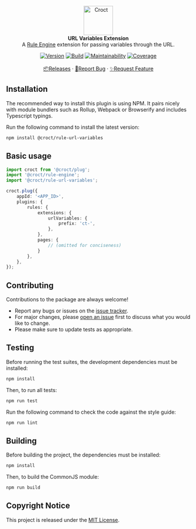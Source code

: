 <p align="center">
    <a href="https://croct.com">
        <img src="https://cdn.croct.io/brand/logo/repo-icon-green.svg" alt="Croct" height="80"/>
    </a>
    <br />
    <strong>URL Variables Extension</strong>
    <br />
    A <a href="https://github.com/croct-tech/plug-rule-engine-js">Rule Engine</a> extension for passing variables through the URL.
</p>
<p align="center">
    <a href="https://www.npmjs.com/package/@croct/rule-url-variables"><img alt="Version" src="https://img.shields.io/npm/v/@croct/rule-url-variables" /></a>
    <a href="https://github.com/croct-tech/rule-url-variables-js/actions?query=workflow%3AValidations"><img alt="Build" src="https://github.com/croct-tech/rule-url-variables-js/workflows/Validations/badge.svg" /></a>
    <a href="https://codeclimate.com/repos/5ec7c9285bf7ef01620091ed/maintainability"><img alt="Maintainability" src="https://api.codeclimate.com/v1/badges/64335c5cbe443d763dfa/maintainability" /></a>
    <a href="https://codeclimate.com/repos/5ec7c9285bf7ef01620091ed/test_coverage"><img alt="Coverage" src="https://api.codeclimate.com/v1/badges/64335c5cbe443d763dfa/test_coverage" /></a>
    <br />
    <br />
    <a href="https://github.com/croct-tech/rule-url-variables-js/releases">📦Releases</a>
    ·
    <a href="https://github.com/croct-tech/rule-url-variables-js/issues/new?labels=bug&template=bug-report.md">🐞Report Bug</a>
    ·
    <a href="https://github.com/croct-tech/rule-url-variables-js/issues/new?labels=enhancement&template=feature-request.md">✨Request Feature</a>
</p>

## Installation

The recommended way to install this plugin is using NPM. It pairs nicely with module bundlers such as Rollup, Webpack or Browserify and includes Typescript typings.

Run the following command to install the latest version:

```sh
npm install @croct/rule-url-variables
```

## Basic usage

```typescript
import croct from '@croct/plug';
import '@croct/rule-engine';
import '@croct/rule-url-variables';

croct.plug({
    appId: '<APP_ID>',
    plugins: {
        rules: {
            extensions: {
                urlVariables: {
                    prefix: 'ct-',
                },
            },
            pages: {
                // (omitted for conciseness)
            }
        },
    },
});
```

## Contributing
Contributions to the package are always welcome! 

- Report any bugs or issues on the [issue tracker](https://github.com/croct-tech/rule-url-variables-js/issues).
- For major changes, please [open an issue](https://github.com/croct-tech/rule-url-variables-js/issues) first to discuss what you would like to change.
- Please make sure to update tests as appropriate.

## Testing

Before running the test suites, the development dependencies must be installed:

```sh
npm install
```

Then, to run all tests:

```sh
npm run test
```

Run the following command to check the code against the style guide:

```sh
npm run lint
```

## Building

Before building the project, the dependencies must be installed:

```sh
npm install
```

Then, to build the CommonJS module:

```sh
npm run build
```

## Copyright Notice

This project is released under the [MIT License](LICENSE).
